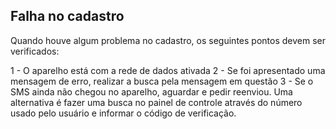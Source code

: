 ## Falha no cadastro

Quando houve algum problema no cadastro, os seguintes pontos devem ser verificados:

1 - O aparelho está com a rede de dados ativada
2 - Se foi apresentado uma mensagem de erro, realizar a busca pela mensagem em questão
3 - Se o SMS ainda não chegou no aparelho, aguardar e pedir reenviou. Uma alternativa é fazer uma busca no painel de controle através do número usado pelo usuário e informar o código de verificação.
